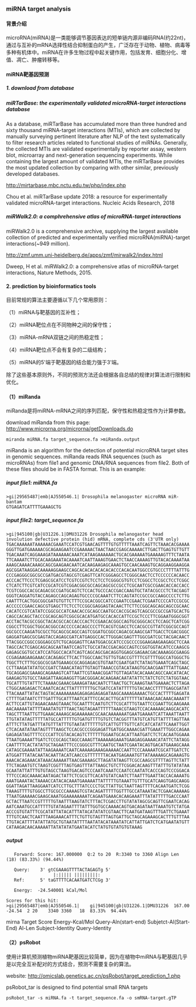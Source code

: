 ### miRNA target analysis
#### 背景介绍
microRNA(miRNA)是一类能够调节基因表达的短单链内源非编码RNA(约22nt)，通过与互补的mRNA选择性结合抑制蛋白的产生，广泛存在于动物、植物、病毒等多种有机体中。miRNA在许多生物过程中起关键作用，包括发育、细胞分化、增值、凋亡、肿瘤转移等。
#### miRNA靶基因预测
##### 1. download from database
##### miRTarBase: the experimentally validated microRNA-target interactions database
As a database, miRTarBase has accumulated more than three hundred and sixty thousand miRNA-target interactions (MTIs), which are collected by manually surveying pertinent literature after NLP of the text systematically to filter research articles related to functional studies of miRNAs. Generally, the collected MTIs are validated experimentally by reporter assay, western blot, microarray and next-generation sequencing experiments. While containing the largest amount of validated MTIs, the miRTarBase provides the most updated collection by comparing with other similar, previously developed databases.

http://mirtarbase.mbc.nctu.edu.tw/php/index.php

Chou et al. miRTarBase update 2018: a resource for experimentally validated microRNA-target interactions. Nucleic Acids Research, 2018
##### miRWalk2.0: a comphrehensive atlas of microRNA-target interactions
miRWalk2.0 is a comprehensive archive, supplying the largest available collection of predicted and experimentally verified microRNA(miRNA)-target interactions(~949 million).

http://zmf.umm.uni-heidelberg.de/apps/zmf/mirwalk2/index.html

Dweep, H et al. miRWalk2.0: a comprehensive atlas of microRNA-target interactions, Nature Methods, 2015.

#### 2. prediction by bioinformatics tools
目前常规的算法主要遵循以下几个常用原则：

（1）miRNA与靶基因的互补性；

（2）miRNA靶位点在不同物种之间的保守性；

（3）miRNA-mRNA双链之间的热稳定性；

（4）miRNA靶位点不会有复杂的二级结构；

（5）miRNA的5'端于靶基因的结合能力强于3’端。

除了这些基本原则外，不同的预测方法还会根据各自总结的规律对算法进行限制和优化。
#### （1）miRanda
miRanda是将miRNA-mRNA之间的序列匹配，保守性和热稳定性作为计算参数。

download miRanda from this page: http://www.microrna.org/microrna/getDownloads.do

```
miranda miRNA.fa target_sequence.fa >miRanda.output
```
miRanda is an algorithm for the detection of potential microRNA target sites in genomic sequences. miRanda reads RNA sequences (such as microRNAs) from file1 and genomic DNA/RNA sequences from file2. Both of these files should be in FASTA format. This is an example:
##### input file1: miRNA.fa
```
>gi|29565487|emb|AJ550546.1| Drosophila melanogaster microRNA miR-bantam
GTGAGATCATTTTGAAAGCTG
```
##### input file2: target_sequence.fa
```
>gi|945100|gb|U31226.1|DMU31226 Drosophila melanogaster head involution defective protein (hid) mRNA, complete cds (3'UTR only)
TGACAAAAAATAAAAAACGAAATCCATCGTGAACAGTTTTGTGTTTTTAAATCAGTTCTAAACACGAAAA
GGGTTGATGAAAAACGCAGAAGAATCCGAAAAACTAACTAACCGAGCAAAAACTTGACTTGAGTGTTGTT
TGACAAATCAGGAAAGATAAAAAACAAATCATAAGAAAAAACTGCACGAAAAATGAAAAAGTTTCTAATA
TTCAAAATCTTGCACAAGAAATACAAAATCAATTAAAGTGAACTCTAACCAAAAGTTGTACACAAAATAA
AAAGCAAAACAAAGCAGCGAAGAACAATCACAAGAAGAGCAAAGTGCCAACAAAGTGCAGGAAGGAAGGA
AGCGGATAAGGACAAAAAGGAAGCCAGCACACACACACACACCCACACAATGGCCGTGCCCTTTTATTTG
CCCGAGGGCGGCGCCGATGACGTAGCGTCGAGTTCATCGGGAGCCTCGGGCAACTCCTCCCCCCACAACC
ACCCACTTCCCTCGAGCGCATCCTCGTCCGTCTCCTCCTCGGGCGTGTCCTCGGCCTCCGCCTCCTCGGC
CTCATCTTCGTCATCCGCATCGTCGGACGGCGCCAGCAGCGCCGCCTCGCAATCGCCGAACACCACCACC
TCGTCGGCCACGCAGACGCCGATGCAGTCTCCACTGCCCACCGACCAAGTGCTATACGCCCTCTACGAGT
GGGTCAGGATGTACCAGAGCCAGCAGAGTGCCCCGCAAATCTTCCAGTATCCGCCGCCAAGCCCCTCTTG
CAATTTCACTGGCGGCGATGTGTTCTTTCCGCACGGCCATCCGAATCCGAACTCGAATCCCCATCCGCGC
ACCCCCCGAACCAGCGTGAGCTTCTCCTCCGGCGAGGAGTACAACTTCTTCCGGCAGCAGCAGCCGCAAC
CACATCCGTCATATCCGGCGCCATCAACACCGCAGCCAATGCCACCGCAGTCAGCGCCGCCGATGCACTG
CAGCCACAGCTACCCGCAGCAGTCGGCGCACATGATGCCACACCATTCCGCTCCCTTCGGAATGGGCGGT
ACCTACTACGCCGGCTACACGCCACCACCCACTCCGAACACGGCCAGTGCGGGCACCTCCAGCTCATCGG
CGGCCTTCGGCTGGCACGGCCACCCCCACAGCCCCTTCACGTCGACCTCCACGCCGTTATCGGCGCCAGT
GGCGCCCAAGATGCGCCTGCAGCGCAGCCAGTCGGATGCGGCCAGACGCAAGCGATTGACCTCGACGGGC
GAGGATGAGCGCGAGTACCAGAGCGATCATGAGGCCACTTGGGACGAGTTTGGCGATCGCTACGACAACT
TTACGGCCGGCCGGGAGCGTCTGCAGGAGTTCAATGGACGCATCCCGCCCCGGAAGAAGAAGAGCTCCAA
TAGCCACTCGAGCAGCAGCAATAATCCAGTCTGCCATACCGACAGCCAGTCCGGTGGTACATCCCAAGCG
GAGAGCGGTGCCATCCATGGCCACATCAGTCAGCAGCGACAGGTGGAGCGAGAACGACAAAAGGCGAAGG
CCGAGAAGAAGAAACCACAGAGCTTCACTTGGCCAACTGTTGTGACCGTTTTCGTTTTGGCCATGGGCTG
TGGCTTCTTTGCGGCGCGATGAAAGCGCAGGAGACGTGTAATCGAATGATCTATAGTGAAATCAGCTAGC
CCTTAAGATATATGCCGATCTAAACATAGTTGTAGTTAAACCGTACATAAGTGCAACGAATTTATTGAAC
TGCAGGAGCGAAAGCAGAAAGTCATTAATTCGTAAACGGATTGTTAGATACACAAACAGCCAACATACAC
GAAGAGTGTGCCTAAGATTAAGAAGGTTGACGGGACACAAGAACAATATATTCTATCTGTCTATGGTAAC
TGCATTTGTATTTCTAAAACGAAACGAAAGATAACAATCTTAACTGCTCAAAGTAATGAAAACTCTTAGA
CTGGCAAGAGACTCAAATCACACTTATTTTTTTGCTGATCCATATTTTTGTACAACCTTTTGAGCGATAT
TTACAAATTATACTAGTACAAAAAAAAGAGAGAGAGAGATAAGCAAAAGAAAACTGCCACTTTTGAGATA
CTTTTGATAATCTTTGATTTGCATTTAATCATTTCCACACTTGCATTTTTTATAAACAACAAACAAAATT
ACTTCCATTGTAGAACAAAGTAAACTGCAATTTCAATGTCTTCGCATTTGTAATTCCGAATTGCAAGAAA
AACAAAAATATTTTAAATATGTTTAACTAGTAGAATTTTTTAAACGTAAGTCCACAAAAACAAGCACATC
TAGCTTTAATTGTTGAAACAAAAGCAGAAAAAACGCAACAAAAAAATGAATGAAAATCATTAAATTAATT
TTGTATATAGTTTTTATGCCATTTTTGTGATGTTTTGTGTCTACGGTTTATGTCATGTTATTTTAGTTAA
ATTTCTTATGATTTATGTTTATTTGTAATATTTTTTGTCATTGTTTGTTCATCATCATATTCAAATTGGT
CTCACAATATAATAGTTTTAAGCTCCACGCCCGGGAGATTGATGGCAAAACGATTGAAATTTGGCCAGAA
GAGAGATAGTTTTCCCCATTCGTACACAGTCTTTTTTGGAATGCACATTAATGATCTCTCACAATGGAAA
TTAATGAAAATTGATCTCCGCAGCTAGCCAAAGTTAAAAAAGAAATGAAGAGGAAAACATATTCTATAGG
CAATTTTCACTATATGCTAGAATTTCCCGGGCGTTTCAATGCTAATCGAATACAGTGACATGAAAGCAAA
CATAGCGAAAATATTAAGAAAATCAATCAAAAAGAAAGAAAAACCAATTCCCAAAAATCGCATTGATCTC
ATGGATTTATACAATACAATTACATCAACCGTTTTTTTACAATGAGAAATGTTATAAAAAGCAGAAAGTG
AAACACAGAAACATAAACAAAAATTAACGAAAAGCTTAGATATAAGTTCGCCAAGCGTTTTAGTTCTATT
TTCTAGAATGTCTAAGTCGGTTTAGTGAGTTTATTAAGCTGTCTTCGGACACAAGTTTATTTGTATATAA
GCAATATTATTTGTGTAGCCTAAGTGACAGTCCCAATCAAATCCAATCCAATATCACCCAGTCCCGGACA
TTTCCCAGCAAAACAATAGACTATTCTCGCGTTCACATGTATCAATCTTAATTTGAATTACCACAAAATG
AAATGAAATACTAAAACCATACACAAATGAAAAATTATTTTTGTAAATTGTTTGCATCAAGTGAGCAAGG
GGATTAGATTAAGGAATCATCCTTGCTTTATCCCCTGCTTATTGCTAATTAGTTTTCACAATGATCTCGG
TAAAGTTTTGTGGCCTTGCGCCCAAAAGTCGTACAGATTTTTGGTTTGCCATAAATACTCGAACAAAAAG
TTAATGAAAAACGAAGCAAATGGAAAAAAAATCAGAATGAAACACAAGAAATTTATATTTTTGACCCAAT
GCTACTTAATCCGTTTTTGTAATTTAAGTATCTTTACTCGACCTTGTATATAGCGCAGTTCGAATCACAG
AATCAAATGCCATTTTTGTATAGAATTTTATTTGGTGCCAAAACAGTGACAGATAATTAAATGTCTATGA
ACCCGTGTATTTCGCATATTATACATTTATACATATATCGTAACTTCAATGATAAGTTTGATTCTGAAAT
TTTGTCAACTCAATTTAAGAAACATTTCTGTTGTAGTTTAGTGATTGCTAGCAGAAAGCACTTTGTTTAA
TTGTACATTTTATATTATGCTGTAATATTTTAATATACATAAATATCATTATTGATCTCATGAATATGTT
CATAAGACAACAAAAATTATATATATGAATACATCTATGTGTATGTGTAAAG
```
##### output
```
   Forward:	Score: 167.000000  Q:2 to 20  R:3340 to 3360 Align Len (18) (83.33%) (94.44%)

   Query:    3' gtCGAAAGTTTTACTAGAGTg 5'
                  |:||||| |||||||||: 
   Ref:      5' taGTTTTCACAATGATCTCGg 3'

   Energy:  -24.540001 kCal/Mol

Scores for this hit:
>gi|29565487|emb|AJ550546.1|	gi|945100|gb|U31226.1|DMU31226	167.00	-24.54	2 20	3340 3360	18	83.33%	94.44%
```
mirna Target  Score Energy-Kcal/Mol Query-Aln(start-end) Subjetct-Al(Start-End) Al-Len Subject-Identity Query-Identity

#### （2）psRobot
使用计算机预测植物miRNA靶基因比较简单，因为在植物中miRNA与靶基因几乎是以完全互补配对的方式结合，预测不需要复杂的算法。

website: http://omicslab.genetics.ac.cn/psRobot/target_prediction_1.php

psRobot_tar is designed to find potential small RNA targets
```
psRobot_tar -s miRNA.fa -t target_sequence.fa -o smRNA-target.gTP
```

